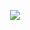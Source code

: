 <p href="https://api.lanyard.rest/v1/users/513743931511537665" align="center" width="1000px">
    <img src="https://lanyard.cnrad.dev/api/453585632565002243?borderRadius=30px"/>
</p>

<p href="https://discord.com/users/513743931511537665" align="center">
    <img alt="" src="https://github-readme-stats.vercel.app/api?username=slovakya&theme=tokyonight&show_icons=true">
</p>
